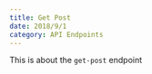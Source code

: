 ```yaml
---
title: Get Post
date: 2018/9/1
category: API Endpoints
---
```


This is about the `get-post` endpoint